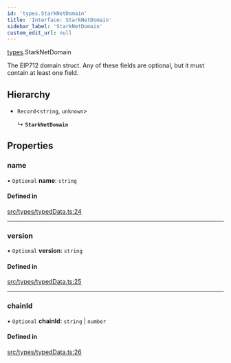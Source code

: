 ```yaml
---
id: 'types.StarkNetDomain'
title: 'Interface: StarkNetDomain'
sidebar_label: 'StarkNetDomain'
custom_edit_url: null
---
```


[types](../namespaces/types.md).StarkNetDomain

The EIP712 domain struct. Any of these fields are optional, but it must contain at least one field.

## Hierarchy

- `Record`\<`string`, `unknown`\>

  ↳ **`StarkNetDomain`**

## Properties

### name

• `Optional` **name**: `string`

#### Defined in

[src/types/typedData.ts:24](https://github.com/starknet-io/starknet.js/blob/v5.24.3/src/types/typedData.ts#L24)

---

### version

• `Optional` **version**: `string`

#### Defined in

[src/types/typedData.ts:25](https://github.com/starknet-io/starknet.js/blob/v5.24.3/src/types/typedData.ts#L25)

---

### chainId

• `Optional` **chainId**: `string` \| `number`

#### Defined in

[src/types/typedData.ts:26](https://github.com/starknet-io/starknet.js/blob/v5.24.3/src/types/typedData.ts#L26)
